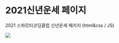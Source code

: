 # 2021신년운세 페이지

2021 스파르타코딩클럽 신년운세 패키지 (html&css / JS)

<img src="https://user-images.githubusercontent.com/23518342/107585107-f770be80-6c40-11eb-96ec-b70011e143c4.PNG">
